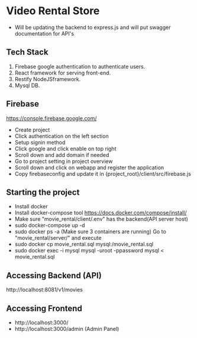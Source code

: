 # Video Rental Store

* Will be updating the backend to express.js and will put swagger documentation for API's 

## Tech Stack

 1. Firebase google authentication to authenticate users.
 2. React framework for serving front-end.
 3. Restify NodeJSframework.
 4. Mysql DB.

## Firebase

https://console.firebase.google.com/

- Create project
- Click authentication on the left section
- Setup signin method 
- Click google and click enable on top right
- Scroll down and add domain if needed
- Go to project setting in project overview
- Scroll down and click on webapp and register the application
- Copy firebaseconfig and update it in {project_root}/client/src/firebase.js


## Starting the project

- Install docker
- Install docker-compose tool https://docs.docker.com/compose/install/
- Make sure "movie_rental/client/.env" has the backend(API server host)
- sudo docker-compose up -d
- sudo docker ps -a (Make sure 3 containers are running)
 Go to "movie_rental/server/" and execute 
- sudo docker cp movie_rental.sql mysql:/movie_rental.sql
- sudo docker exec -i mysql mysql -uroot -ppassword mysql < movie_rental.sql

## Accessing Backend (API)

http://localhost:8081/v1/movies

## Accessing Frontend

- http://localhost:3000/
- http://localhost:3000/admin (Admin Panel)






